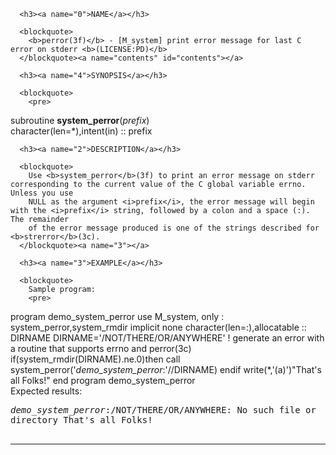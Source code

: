 <?
<body?>
<!DOCTYPE html PUBLIC "-//W3C//DTD XHTML 1.0 Transitional//EN"
    "http://www.w3.org/TR/xhtml1/DTD/xhtml1-transitional.dtd">

<html xmlns="http://www.w3.org/1999/xhtml">
<head>
  <meta name="generator" content="HTML Tidy for Cygwin (vers 25 March 2009), see www.w3.org" />

  <title></title>
</head>

<body>
  <div id="Container">
    <div id="Content">
      <div class="c134"></div><a name="0"></a>

      <h3><a name="0">NAME</a></h3>

      <blockquote>
        <b>perror(3f)</b> - [M_system] print error message for last C error on stderr <b>(LICENSE:PD)</b>
      </blockquote><a name="contents" id="contents"></a>

      <h3><a name="4">SYNOPSIS</a></h3>

      <blockquote>
        <pre>
subroutine <b>system_perror</b>(<i>prefix</i>)
<br />      character(len=*),intent(in) :: prefix
<br />
</pre>
      </blockquote><a name="2"></a>

      <h3><a name="2">DESCRIPTION</a></h3>

      <blockquote>
        Use <b>system_perror</b>(3f) to print an error message on stderr corresponding to the current value of the C global variable errno. Unless you use
        NULL as the argument <i>prefix</i>, the error message will begin with the <i>prefix</i> string, followed by a colon and a space (:). The remainder
        of the error message produced is one of the strings described for <b>strerror</b>(3c).
      </blockquote><a name="3"></a>

      <h3><a name="3">EXAMPLE</a></h3>

      <blockquote>
        Sample program:
        <pre>
   program demo_system_perror
   use M_system, only : system_perror,system_rmdir
   implicit none
   character(len=:),allocatable :: DIRNAME
   DIRNAME='/NOT/THERE/OR/ANYWHERE'
   ! generate an error with a routine that supports errno and perror(3c)
   if(system_rmdir(DIRNAME).ne.0)then
      call system_perror('*demo_system_perror*:'//DIRNAME)
   endif
   write(*,'(a)')"That's all Folks!"
   end program demo_system_perror
<br />
</pre>Expected results:
        <pre>
   *demo_system_perror*:/NOT/THERE/OR/ANYWHERE: No such file or directory
   That's all Folks!
<br />
</pre>
      </blockquote>
      <hr />
    </div>
  </div>
</body>
</html>
